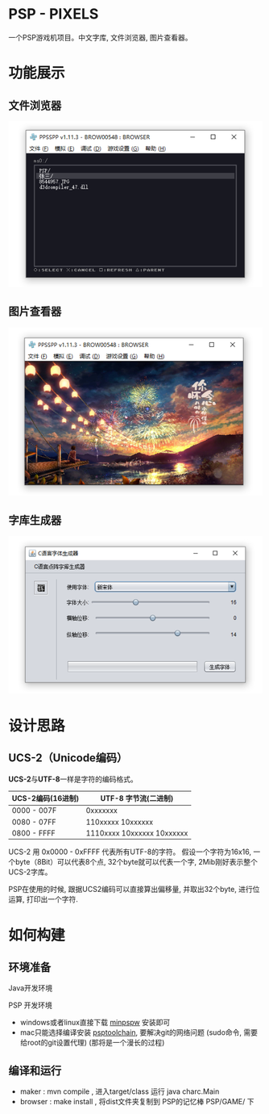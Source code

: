 PSP - PIXELS
============
一个PSP游戏机项目。中文字库, 文件浏览器, 图片查看器。

# 功能展示


## 文件浏览器

![](images/browser.png)


## 图片查看器

![](images/viewer.png)


## 字库生成器

![](images/maker.png)

# 设计思路

## UCS-2（Unicode编码）

**UCS-2**与**UTF-8**一样是字符的编码格式。

| UCS-2编码(16进制) | UTF-8 字节流(二进制) |
| ---- | --- |
| 0000 - 007F | 0xxxxxxx |
| 0080 - 07FF | 110xxxxx 10xxxxxx |
| 0800 - FFFF | 1110xxxx 10xxxxxx 10xxxxxx |

UCS-2 用 0x0000 - 0xFFFF 代表所有UTF-8的字符。
假设一个字符为16x16, 一个byte（8Bit）可以代表8个点, 32个byte就可以代表一个字, 2Mib刚好表示整个UCS-2字库。

PSP在使用的时候, 跟据UCS2编码可以直接算出偏移量, 并取出32个byte, 进行位运算, 打印出一个字符.

# 如何构建

## 环境准备

Java开发环境

PSP 开发环境 
- windows或者linux直接下载 [minpspw](https://sourceforge.net/projects/minpspw/files/SDK%20%2B%20devpak/pspsdk%200.11.2/) 安装即可
- mac只能选择编译安装 [psptoolchain](https://github.com/pspdev/psptoolchain), 要解决git的网络问题 (sudo命令, 需要给root的git设置代理) (那将是一个漫长的过程)

## 编译和运行
- maker : mvn compile , 进入target/class 运行 java charc.Main
- browser : make install , 将dist文件夹复制到 PSP的记忆棒 PSP/GAME/ 下

